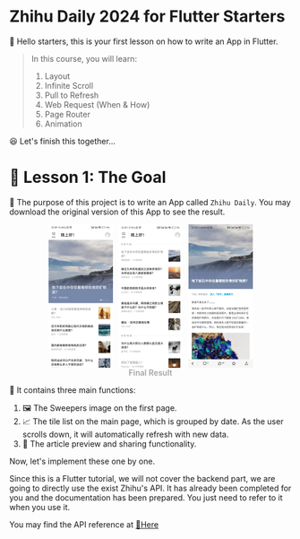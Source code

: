 # Zhihu Daily 2024 for Flutter Starters

👋 Hello starters, this is your first lesson on how to write an App in Flutter.

>In this course, you will learn:
>
>1. Layout
>2. Infinite Scroll
>3. Pull to Refresh
>4. Web Request (When & How)
>5. Page Router
>6. Animation

😆 Let's finish this together... 

# 📓 Lesson 1: The Goal 

🎯 The purpose of this project is to write an App called `Zhihu Daily`. You may download the original version of this App to see the result.

<div style="width=100%; display: flex; flex-direction:row; justify-content:center;gap:10px;">
<img src="images/main.jpg" alt="Screenshot_2024-05-12-22-49-33-011_com.zhihu.daily.android" style="zoom:25%;" />
<img src="images/scroll.jpg" alt="scroll" style="zoom:25%;" />
<img src="images/article.jpg" alt="article" style="zoom:25%;" /></div>
<div style="width=100%; display: flex;color: #a5a5a5; flex-direction:row; justify-content: center; font-weight: 600;">Final Result</div>

🦾 It contains three main functions:

1. 🖼️ The Sweepers image on the first page.
2. 📈 The tile list on the main page, which is grouped by date. As the user scrolls down, it will automatically refresh with new data.
3. 📰 The article preview and sharing functionality.

Now, let's implement these one by one.

Since this is a Flutter tutorial, we will not cover the backend part, we are going to directly use the exist Zhihu's API. It has already been completed for you and the documentation has been prepared. You just need to refer to it when you use it.

You may find the API reference at [🔗Here](https://github.com/RQ527/ZHIHUAPI)
